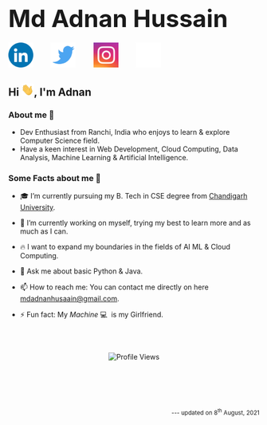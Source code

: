 <!-- **mdadnanhusaain/mdadnanhusaain** is a ✨ _special_ ✨ repository because its `README.md` (this file) appears on your GitHub profile. -->
# __<font size="10">Md Adnan Hussain</font>__

<a href="https://www.linkedin.com/in/mdadnanhusaain/"><img src="Assets/LinkedIn.gif" width="50px"></a>
&nbsp;&nbsp;&nbsp;&nbsp;&nbsp;&nbsp;&nbsp;
<a href="https://twitter.com/mdadnanhusaain"><img src="Assets/Twitter.gif" width="50px"></a>
&nbsp;&nbsp;&nbsp;&nbsp;&nbsp;&nbsp;&nbsp;
<a href="https://instagram.com/mdadnanhusaain"><img src="Assets/Instagram.gif" width="50px"></a>
&nbsp;&nbsp;&nbsp;&nbsp;&nbsp;&nbsp;&nbsp;
<a href="mailto:mdadnanhusaain@gmail.com"><img src="Assets/Email.gif" width="50px"></a> 


## __Hi <img src="Assets/Hi.gif" width="25px">, I'm Adnan__
### __About me 🚀__ 

<ul>
    <li>Dev Enthusiast from Ranchi, India who enjoys to learn & explore Computer Science field. </li>
    <li>Have a keen interest in Web Development, Cloud Computing, Data Analysis, Machine Learning & Artificial Intelligence. </li>
</ul>


### __Some Facts about me 🌟__

- 🎓 I’m currently pursuing my B. Tech in CSE degree from <a href="https://www.cuchd.in">Chandigarh University</a>.

- 🔭 I’m currently working on myself, trying my best to learn more and as much as I can.

- 🔥 I want to expand my boundaries in the fields of AI ML & Cloud Computing.

- 💬 Ask me about basic Python & Java.

- 📫 How to reach me: You can contact me directly on here [mdadnanhusaain@gmail.com](mailto:mdadnanhusaain@gmail.com).

- ⚡ Fun fact: My *Machine* 💻 &nbsp;is my Girlfriend.

<br /><br />

<p align="center"> <img src="https://komarev.com/ghpvc/?username=mdadnanhusaain&label=Views&color=blue&style=plastic" alt="Profile Views" /> </p>
<br /><br /><br /><br />
<sub><p align="right"> --- updated on 8<sup>th</sup> August, 2021 </p></sub>
